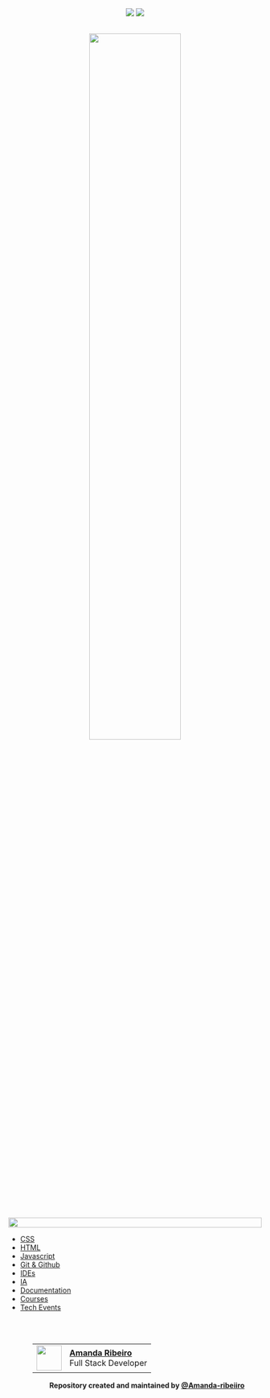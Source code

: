 <!--BADGE LINK:START-->
<div align=center>
    <a href="https://github.com/Amanda-ribeiiro/Daily-Dev-Essentials/blob/main/README.md"><img src="https://img.shields.io/badge/Language-PT-9EF0F0"></a>
    <a href="https://github.com/Amanda-ribeiiro/Daily-Dev-Essentials/blob/main/README.en.md"><img src="https://img.shields.io/badge/Language-EN-007D79"></a>
</div>
<!--BADGE LINK:END-->

<br>

<!-- Referral link 🌐SITE: https://github.com/denvercoder1/readme-typing-svg-->
<!-- GREETING & TITLE:STAR -->
<p align="center">
  <a href="https://github.com/Amanda-ribeiiro">
    <img width="60%" src="https://readme-typing-svg.herokuapp.com?font=Orbitron&size=25&color=BF91F3&background=1A1B27&center=true&vCenter=true&duration=3000&pause=300&lines=<Daily>;<Dev+Essentials>">
  </a>
</p>
<!-- GREETING & TITLE:END -->

<!--LINE:START-->
<img src="https://i.imgur.com/dBaSKWF.gif" height="20" width="100%">
<!--LINE:END-->

<!-- This section is the topics with their respective links -->
<!-- TOPICS:START -->
<ul>
  <li><a href="https://github.com/Amanda-ribeiiro/Daily-Dev-Essentials/tree/main/CSS" target="_blank" rel="noopener" >CSS</a></li>
  <li><a href="https://github.com/Amanda-ribeiiro/Daily-Dev-Essentials/tree/main/HTML" target="_blank" rel="noopener" >HTML</a></li>
  <li><a href="https://github.com/Amanda-ribeiiro/Daily-Dev-Essentials/tree/main/JS" target="_blank" rel="noopener" >Javascript</a></li>
    <li><a href="https://github.com/Amanda-ribeiiro/Daily-Dev-Essentials/tree/main/Git & Github" target="_blank" rel="noopener" >Git & Github</a></li>
  <li><a href="https://github.com/Amanda-ribeiiro/Daily-Dev-Essentials/tree/main/IDEs" target="_blank" rel="noopener" >IDEs</a></li>
  <li><a href="https://github.com/Amanda-ribeiiro/Daily-Dev-Essentials/tree/main/IA" target="_blank" rel="noopener" >IA</a></li>
  <li><a href="https://github.com/Amanda-ribeiiro/Daily-Dev-Essentials/tree/main/Documentações" target="_blank" rel="noopener" >Documentation</a></li>
  <li><a href="https://github.com/Amanda-ribeiiro/Daily-Dev-Essentials/tree/main/Cursos" target="_blank" rel="noopener" >Courses</a></li>
  <li><a href="https://github.com/Amanda-ribeiiro/Daily-Dev-Essentials/tree/main/Eventos Tech" target="_blank" rel="noopener" >Tech Events</a></li>
<ul>
<!-- TOPICS:END -->

<br>
<br>

<!-- This is a table with a photo, name and position -->
<!-- TBA:START -->
<table align=right>
  <tr>
    <td>
      <img width="50px" align="center" src="https://avatars.githubusercontent.com/Amanda-ribeiiro"/>
    </td>
    <td align="left">
      <a href="https://github.com/Amanda-ribeiiro">
        <span><b>Amanda Ribeiro</b></span>
      </a>
      <br>
      <span>Full Stack Developer</span>
    </td>
  </tr>
</table>
<!-- TBA:END -->

<br>
<br>
<br>

<!--LINE:START-->
<hr style="height: 1px">
<!--LINE:END-->

<!-- FOOTER:START -->
<h4 align="center">Repository created and maintained by <a href="https://github.com/Amanda-ribeiiro">@Amanda-ribeiiro</a></h4>
<!-- FOOTER:END -->
